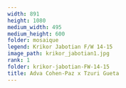 ```yaml
---
width: 891
height: 1080
medium_width: 495
medium_height: 600
folder: mosaique
legend: Krikor Jabotian F/W 14-15
image_path: krikor_jabotian1.jpg
rank: 1
folder: krikor-jabotian-FW-14-15
title: Adva Cohen-Paz x Tzuri Gueta
---
```

